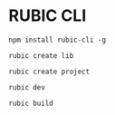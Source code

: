 # RUBIC CLI

``` shell
npm install rubic-cli -g
```

``` shell
rubic create lib
```

``` shell
rubic create project
```

``` shell
rubic dev
```

``` shell
rubic build
```